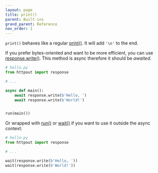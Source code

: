 ```yaml
---
layout: page
title: print()
parent: Built-ins
grand_parent: Reference
nav_order: 1
---
```


`print()` behaves like a regular [print()](https://docs.python.org/3/library/functions.html#print). It will add `'\n'` to the end.

If you prefer bytes-oriented and want to be more efficient, you can use [response.write()](/reference/response/write.html). This method is async therefore it should be *awaited*.
```python
# hello.py
from httpout import response

# ...

async def main():
    await response.write(b'Hello, ')
    await response.write(b'World!')


run(main())
```

Or wrapped with [run()](/reference/builtins/run.html) or [wait()](/reference/builtins/wait.html) if you want to use it outside the async context:
```python
# hello.py
from httpout import response

# ...

wait(response.write(b'Hello, '))
wait(response.write(b'World!'))
```
